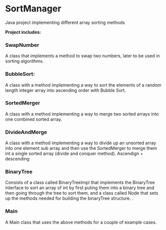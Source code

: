 # SortManager
Java project implementing different array sorting methods


**Project includes:**

### SwapNumber

A class that implements a method to swap two numbers, later to be used in sorting algorithms.

### BubbleSort: 

A class with a method implementing a way to sort the elements of a random length integer array into ascending order with Bubble Sort.

### SortedMerger

A class with a method implementing a way to merge two sorted arrays into one combined sorted array. 

### DivideAndMerge

A class with a method implementing a way to divide up an unsorted array into one element sub array and then use the SortedMerger to merge them int a single sorted array (divide and conquer method). Ascendign + descending

### BinaryTree

Consists of a class called BinaryTreeImpl that implements the BinaryTree interface to sort an array of int by first puting them into a binary tree and then going through the tree to sort them, and a class called Node that sets up the methods needed for building the binaryTree structure. . 

### Main

A Main class that uses the above methods for a couple of example cases. 

